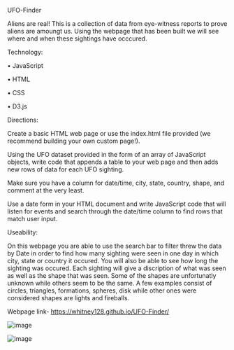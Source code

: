 UFO-Finder

Aliens are real! This is a collection of data from eye-witness reports to prove aliens are amoungt us. 
Using the webpage that has been built we will see where and when these sightings have occcured.

Technology:

•	JavaScript

•	HTML

•	CSS

•	D3.js

Directions:

Create a basic HTML web page or use the index.html file provided (we recommend building your own custom page!).


Using the UFO dataset provided in the form of an array of JavaScript objects, write code that appends a table to your web page and then adds new rows of data for each UFO sighting.

Make sure you have a column for date/time, city, state, country, shape, and comment at the very least.



Use a date form in your HTML document and write JavaScript code that will listen for events and search through the date/time column to find rows that match user input.

Useability:

On this webpage you are able to use the search bar to filter threw the data by Date in order to find how many sighting were seen in one day in which city, state or country it occured.
You will also be able to see how long the sighting was occured.
Each sighting will give a discription of what was seen as well as the shape that was seen.
Some of the shapes are unfortunatly unknown while others seem to be the same. 
A few examples consist of circles, triangles, formations, spheres, disk
while other ones were considered shapes are lights and fireballs.

Webpage link- https://whitney128.github.io/UFO-Finder/


![image](https://user-images.githubusercontent.com/66101341/101558836-0e630e00-397d-11eb-818d-573e91d30110.png)

![image](https://user-images.githubusercontent.com/66101341/101558890-26d32880-397d-11eb-81ec-e5a9f8ca2398.png)
